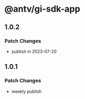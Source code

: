 # @antv/gi-sdk-app

## 1.0.2

### Patch Changes

- publish in 2023-07-20

## 1.0.1

### Patch Changes

- weekly publish
